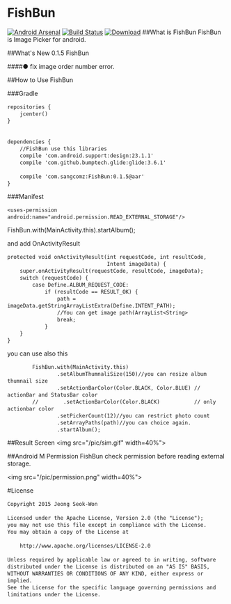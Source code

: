 # FishBun

[![Android Arsenal](https://img.shields.io/badge/Android%20Arsenal-FishBun-green.svg?style=true)](https://android-arsenal.com/details/1/2785)
[![Build Status](https://travis-ci.org/sangcomz/FishBun.svg?branch=master)](https://travis-ci.org/sangcomz/FishBun)  [![Download](https://api.bintray.com/packages/sangcomz/maven/fishbun/images/download.svg)](https://bintray.com/sangcomz/maven/fishbun/_latestVersion)
##What is FishBun
FishBun is Image Picker for android.

##What's New 0.1.5 FishBun

####● fix image order number error.

##How to Use FishBun

###Gradle

    repositories {
        jcenter()
    }
    
    
    dependencies {
        //FishBun use this libraries
        compile 'com.android.support:design:23.1.1'
        compile 'com.github.bumptech.glide:glide:3.6.1'

        compile 'com.sangcomz:FishBun:0.1.5@aar'
    }

###Manifest

    <uses-permission android:name="android.permission.READ_EXTERNAL_STORAGE"/>

FishBun.with(MainActivity.this).startAlbum();

and add OnActivityResult

    protected void onActivityResult(int requestCode, int resultCode,
                                    Intent imageData) {
        super.onActivityResult(requestCode, resultCode, imageData);
        switch (requestCode) {
            case Define.ALBUM_REQUEST_CODE:
                if (resultCode == RESULT_OK) {
                    path = imageData.getStringArrayListExtra(Define.INTENT_PATH);
                    //You can get image path(ArrayList<String>
                    break;
                }
        }
    }

you can use also this

            FishBun.with(MainActivity.this)
                    .setAlbumThumnaliSize(150)//you can resize album thumnail size
                    .setActionBarColor(Color.BLACK, Color.BLUE) // actionBar and StatusBar color
            //        .setActionBarColor(Color.BLACK)           // only actionbar color
                    .setPickerCount(12)//you can restrict photo count
                    .setArrayPaths(path)//you can choice again.
                    .startAlbum();


##Result Screen
<img src="/pic/sim.gif" width=40%">

##Android M Permission
FishBun check permission before reading external storage.

<img src="/pic/permission.png" width=40%">

#License

    Copyright 2015 Jeong Seok-Won

    Licensed under the Apache License, Version 2.0 (the "License");
    you may not use this file except in compliance with the License.
    You may obtain a copy of the License at

        http://www.apache.org/licenses/LICENSE-2.0

    Unless required by applicable law or agreed to in writing, software
    distributed under the License is distributed on an "AS IS" BASIS,
    WITHOUT WARRANTIES OR CONDITIONS OF ANY KIND, either express or implied.
    See the License for the specific language governing permissions and
    limitations under the License.
